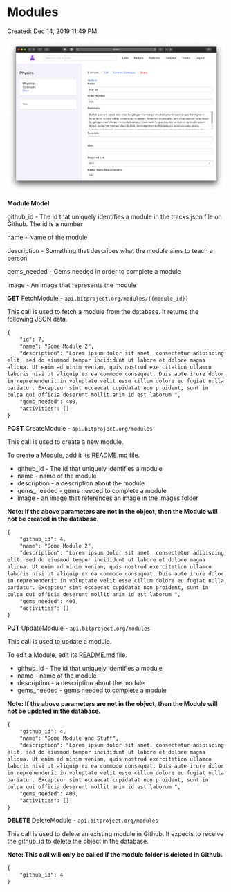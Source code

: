 # Modules

Created: Dec 14, 2019 11:49 PM

![Modules/Screen_Shot_2019-12-11_at_1.18.29_PM.png](Modules/Screen_Shot_2019-12-11_at_1.18.29_PM.png)

**Module Model**

github_id - The id that uniquely identifies a module in the tracks.json file on Github. The id is a number

name - Name of the module

description - Something that describes what the module aims to teach a person

gems_needed - Gems needed in order to complete a module

image - An image that represents the module

**GET** FetchModule - `api.bitproject.org/modules/{{module_id}}`

This call is used to fetch a module from the database. It returns the following JSON data.

    {
        "id": 7,
        "name": "Some Module 2",
        "description": "Lorem ipsum dolor sit amet, consectetur adipiscing elit, sed do eiusmod tempor incididunt ut labore et dolore magna aliqua. Ut enim ad minim veniam, quis nostrud exercitation ullamco laboris nisi ut aliquip ex ea commodo consequat. Duis aute irure dolor in reprehenderit in voluptate velit esse cillum dolore eu fugiat nulla pariatur. Excepteur sint occaecat cupidatat non proident, sunt in culpa qui officia deserunt mollit anim id est laborum ",
        "gems_needed": 400,
        "activities": []
    }

**POST** CreateModule - `api.bitproject.org/modules`

This call is used to create a new module. 

To create a Module, add it its [README.md](http://readme.md) file. 

- github_id - The id that uniquely identifies a module
- name - name of the module
- description - a description about the module
- gems_needed - gems needed to complete a module
- image - an image that references an image in the images folder

**Note: If the above parameters are not in the object, then the Module will not be created in the database.**

    {
        "github_id": 4,
        "name": "Some Module 2",
        "description": "Lorem ipsum dolor sit amet, consectetur adipiscing elit, sed do eiusmod tempor incididunt ut labore et dolore magna aliqua. Ut enim ad minim veniam, quis nostrud exercitation ullamco laboris nisi ut aliquip ex ea commodo consequat. Duis aute irure dolor in reprehenderit in voluptate velit esse cillum dolore eu fugiat nulla pariatur. Excepteur sint occaecat cupidatat non proident, sunt in culpa qui officia deserunt mollit anim id est laborum ",
        "gems_needed": 400,
        "activities": []
    }

**PUT**  UpdateModule - `api.bitproject.org/modules`

This call is used to update a module. 

To edit a Module, edit its [README.md](http://readme.md) file. 

- github_id - The id that uniquely identifies a module
- name - name of the module
- description - a description about the module
- gems_needed - gems needed to complete a module

**Note: If the above parameters are not in the object, then the Module will not be updated in the database.**

    {
        "github_id": 4,
        "name": "Some Module and Stuff",
        "description": "Lorem ipsum dolor sit amet, consectetur adipiscing elit, sed do eiusmod tempor incididunt ut labore et dolore magna aliqua. Ut enim ad minim veniam, quis nostrud exercitation ullamco laboris nisi ut aliquip ex ea commodo consequat. Duis aute irure dolor in reprehenderit in voluptate velit esse cillum dolore eu fugiat nulla pariatur. Excepteur sint occaecat cupidatat non proident, sunt in culpa qui officia deserunt mollit anim id est laborum ",
        "gems_needed": 400,
        "activities": []
    }

**DELETE** DeleteModule - `api.bitproject.org/modules`

This call is used to delete an existing module in Github. It expects to receive the github_id to delete the object in the database.

**Note: This call will only be called if the module folder is deleted in Github.**

    {
        "github_id": 4
    }